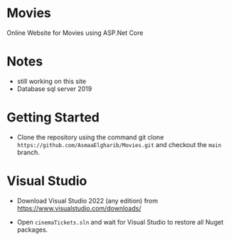 # Movies
Online Website for Movies using ASP.Net Core
# Notes
- still working on this site
- Database sql server 2019

# Getting Started
- Clone the repository using the command git clone `https://github.com/AsmaaElgharib/Movies.git` and checkout the `main` branch.

# Visual Studio
- Download Visual Studio 2022 (any edition) from https://www.visualstudio.com/downloads/

- Open `cinemaTickets.sln` and wait for Visual Studio to restore all Nuget packages.
